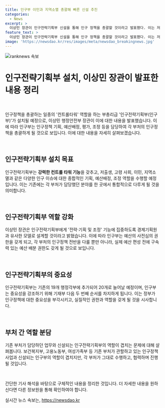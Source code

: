 ```yaml
---
title: 인구부 이민과 지역소멸 총괄해 빠른 신설 추진
categories:
  - News
excerpt: >
  이상민 장관이 인구전략기획부 신설을 통해 인구 정책을 총괄할 것이라고 발표했다. 이는 저출생, 고령 사회, 이민, 지역소멸 등의 인구 문제에 종합적으로 대응하기 위한 것으로, 인구부는 예산 조정 등 강력한 기능을 갖출 것으로 보인다. 정부는 7월 중 개정안을 발의해 9월 국회에서 처리할 계획이며, 인구부 신설로 행정각부는 20개로 늘어나며 기재부 다음으로 중요성을 갖는 예정이다. 현행 사업은 그대로 유지되지만 저출산·고령사회기본법은 인구부로 이관되며, 외국인, 이민, 지역소멸과 관련된 문제도 신설 부서에서 담당할 것으로 보인다.
feature_text: >
  이상민 장관이 인구전략기획부 신설을 통해 인구 정책을 총괄할 것이라고 발표했다. 이는 저출생, 고령 사회, 이민, 지역소멸 등의 인구 문제에 종합적으로 대응하기 위한 것으로, 인구부는 예산 조정 등 강력한 기능을 갖출 것으로 보인다. 정부는 7월 중 개정안을 발의해 9월 국회에서 처리할 계획이며, 인구부 신설로 행정각부는 20개로 늘어나며 기재부 다음으로 중요성을 갖는 예정이다. 현행 사업은 그대로 유지되지만 저출산·고령사회기본법은 인구부로 이관되며, 외국인, 이민, 지역소멸과 관련된 문제도 신설 부서에서 담당할 것으로 보인다.
image: 'https://newsdao.kr/res/images/meta/newsdao_breakingnews.jpg'
---
```


<p><img src="https://newsdao.kr/res/images/meta/newsdao_breakingnews.jpg" alt="ranknews 속보" /></p>

<h1>인구전략기획부 설치, 이상민 장관이 발표한 내용 정리</h1>

<p data-ke-size="size16">&nbsp;</p>

<p>인구정책을 총괄하는 일종의 '컨트롤타워' 역할을 하는 부총리급 '인구전략기획부(인구부)'가 설치될 예정으로, 이상민 행정안전부 장관이 이에 대한 내용을 발표했습니다. 이에 따라 인구부는 인구정책 기획, 예산배정, 평가, 조정 등을 담당하여 각 부처의 인구정책을 총괄하게 될 것으로 보입니다. 이에 대한 내용을 자세히 살펴보겠습니다.</p>

<p data-ke-size="size16">&nbsp;</p>

<h2 data-ke-size="size26">인구전략기획부 설치 목표</h2>

<p>인구전략기획부는 <b>강력한 컨트롤 타워 기능</b>을 갖추고, 저출생, 고령 사회, 이민, 지역소멸과 같은 다양한 인구 이슈에 대한 종합적인 기획, 예산배정, 조정 역할을 수행할 예정입니다. 이는 기존에는 각 부처가 담당했던 분야를 한 곳에서 통합적으로 다루게 될 것을 의미합니다.</p>

<p data-ke-size="size16">&nbsp;</p>

<h2 data-ke-size="size26">인구전략기획부 역할 강화</h2>

<p>이상민 장관은 인구전략기획부에게 '전략·기획 및 조정' 기능에 집중하도록 경제기획원과 유사한 모델로 설계할 것이라고 밝혔습니다. 이에 따라 인구부는 예산의 사전심의 권한을 갖게 되고, 각 부처의 인구정책 전반을 다룰 뿐만 아니라, 실제 예산 편성 전에 구속력 있는 예산 배분 권한도 갖게 될 것으로 보입니다.</p>

<p data-ke-size="size16">&nbsp;</p>

<h2 data-ke-size="size26">인구전략기획부의 중요성</h2>

<p>인구전략기획부는 기존의 19개 행정각부에 추가되어 20개로 늘어날 예정이며, 인구부는 중요성을 강조하기 위해 기재부 다음 두 번째 순서를 차지하게 됩니다. 이는 정부가 인구정책에 대한 중요성을 부각시키고, 실질적인 권한과 역할을 갖게 될 것을 시사합니다.</p>

<p data-ke-size="size16">&nbsp;</p>

<h2 data-ke-size="size26">부처 간 역할 분담</h2>

<p>기존 부처가 담당하던 업무와 신설되는 인구전략기획부의 역할이 겹치는 문제에 대해 살펴봅니다. 보건복지부, 고용노동부, 여성가족부 등 기존 부처가 관할하고 있는 인구정책 사업과 신설되는 인구부의 역할이 겹치지만, 각 부처가 그대로 수행하고, 협력하며 진행될 것입니다.</p>

<p data-ke-size="size16">&nbsp;</p>

<p>간단한 기사 해석을 바탕으로 구체적인 내용을 정리한 것입니다. 더 자세한 내용을 원하신다면 다른 정보원을 통해 확인하여야 합니다.</p>
실시간 뉴스 속보는, <a href="https://newsdao.kr" rel="dofollow">https://newsdao.kr</a>


